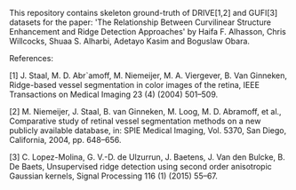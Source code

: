This repository contains skeleton ground-truth of DRIVE[1,2] and GUFI[3] datasets for the paper:
'The Relationship Between Curvilinear Structure Enhancement and Ridge Detection Approaches' 
by Haifa F. Alhasson, Chris Willcocks, Shuaa S. Alharbi, Adetayo Kasim and Boguslaw Obara.

References: 

[1] J. Staal, M. D. Abr`amoff, M. Niemeijer, M. A. Viergever, B. Van Ginneken, Ridge-based vessel segmentation in color images of the retina, IEEE Transactions on Medical Imaging 23 (4) (2004) 501–509.

[2] M. Niemeijer, J. Staal, B. van Ginneken, M. Loog, M. D. Abramoff, et al., Comparative study of retinal vessel segmentation methods on a new publicly available database, in: SPIE Medical Imaging, Vol. 5370, San Diego, California, 2004, pp.
648–656.

[3] C. Lopez-Molina, G. V.-D. de Ulzurrun, J. Baetens, J. Van den Bulcke, B. De Baets, Unsupervised ridge detection using second order anisotropic Gaussian kernels, Signal Processing 116 (1) (2015) 55–67.

